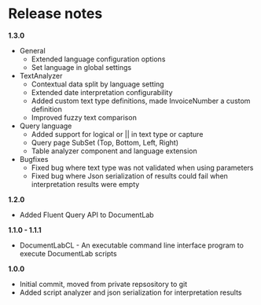 # Release notes

**1.3.0**

* General
  * Extended language configuration options 
  * Set language in global settings
* TextAnalyzer
  * Contextual data split by language setting
  * Extended date interpretation configurability
  * Added custom text type definitions, made InvoiceNumber a custom definition 
  * Improved fuzzy text comparison
* Query language
  * Added support for logical or || in text type or capture 
  * Query page SubSet (Top, Bottom, Left, Right) 
  * Table analyzer component and language extension 
* Bugfixes
  * Fixed bug where text type was not validated when using parameters 
  * Fixed bug where Json serialization of results could fail when interpretation results were empty

**1.2.0**

* Added Fluent Query API to DocumentLab

**1.1.0 - 1.1.1**

* DocumentLabCL - An executable command line interface program to execute DocumentLab scripts

**1.0.0**

* Initial commit, moved from private repsository to git
* Added script analyzer and json serialization for interpretation results
